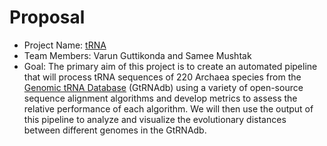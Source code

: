 # Proposal

* Project Name: [tRNA](https://github.com/ds5500/fall-2024/blob/main/project-list.md#trna)
* Team Members: Varun Guttikonda and Samee Mushtak
* Goal: The primary aim of this project is to create an automated pipeline that will process tRNA sequences of 220 Archaea species from the [Genomic tRNA Database](https://gtrnadb.ucsc.edu/) (GtRNAdb) using a variety of open-source sequence alignment algorithms and develop metrics to assess the relative performance of each algorithm. We will then use the output of this pipeline to analyze and visualize the evolutionary distances between different genomes in the GtRNAdb.
